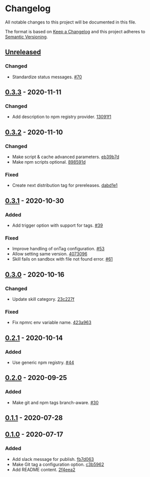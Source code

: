 # Changelog

All notable changes to this project will be documented in this file.

The format is based on [Keep a Changelog](http://keepachangelog.com/)
and this project adheres to [Semantic Versioning](http://semver.org/).

## [Unreleased](https://github.com/atomist-skills/npm-skill/compare/0.3.3...HEAD)

### Changed

-   Standardize status messages. [#70](https://github.com/atomist-skills/npm-build-skill/issues/70)

## [0.3.3](https://github.com/atomist-skills/npm-skill/compare/0.3.2...0.3.3) - 2020-11-11

### Changed

-   Add description to npm registry provider. [13091f1](https://github.com/atomist-skills/npm-build-skill/commit/13091f10f301d28ce642791ea775bf46632de1c5)

## [0.3.2](https://github.com/atomist-skills/npm-skill/compare/0.3.1...0.3.2) - 2020-11-10

### Changed

-   Make script & cache advanced parameters. [eb39b7d](https://github.com/atomist-skills/npm-build-skill/commit/eb39b7dddfeaf0eb51c4e4936e4e7eb81852b2b2)
-   Make npm scripts optional. [898591d](https://github.com/atomist-skills/npm-build-skill/commit/898591dd2618ac2e814ed31dd3d6d8a8df7cbf61)

### Fixed

-   Create next distribution tag for prereleases. [dabd1e1](https://github.com/atomist-skills/npm-build-skill/commit/dabd1e16c3b9a7b982fb8f41aeca3d42d82038f3)

## [0.3.1](https://github.com/atomist-skills/npm-skill/compare/0.3.0...0.3.1) - 2020-10-30

### Added

-   Add trigger option with support for tags. [#39](https://github.com/atomist-skills/npm-build-skill/issues/39)

### Fixed

-   Improve handling of onTag configuration. [#53](https://github.com/atomist-skills/npm-build-skill/issues/53)
-   Allow setting same version. [4073096](https://github.com/atomist-skills/npm-build-skill/commit/407309640673fedcf20536da2d5ab4d02cd87d36)
-   Skill fails on sandbox with file not found error. [#61](https://github.com/atomist-skills/npm-build-skill/issues/61)

## [0.3.0](https://github.com/atomist-skills/npm-skill/compare/0.2.1...0.3.0) - 2020-10-16

### Changed

-   Update skill category. [23c227f](https://github.com/atomist-skills/npm-build-skill/commit/23c227f55f79de0235168c5668a528f63b3a5eed)

### Fixed

-   Fix npmrc env variable name. [423a963](https://github.com/atomist-skills/npm-build-skill/commit/423a9630d15716968aec8cb0fa0ee2c39adf9dca)

## [0.2.1](https://github.com/atomist-skills/npm-skill/compare/0.2.0...0.2.1) - 2020-10-14

### Added

-   Use generic npm registry. [#44](https://github.com/atomist-skills/npm-build-skill/issues/44)

## [0.2.0](https://github.com/atomist-skills/npm-skill/compare/0.1.1...0.2.0) - 2020-09-25

### Added

-   Make git and npm tags branch-aware. [#30](https://github.com/atomist-skills/npm-build-skill/issues/30)

## [0.1.1](https://github.com/atomist-skills/npm-skill/compare/0.1.0...0.1.1) - 2020-07-28

## [0.1.0](https://github.com/atomist-skills/npm-skill/tree/0.1.0) - 2020-07-17

### Added

-   Add slack message for publish. [fb7d063](https://github.com/atomist-skills/npm-skill/commit/fb7d06389e908341d6de94e581f4afa12898cc72)
-   Make Git tag a configuration option. [c3b5962](https://github.com/atomist-skills/npm-skill/commit/c3b596202580f519bf305ec63b6884a237c1a225)
-   Add README content. [2f4eea2](https://github.com/atomist-skills/npm-build-skill/commit/2f4eea2d490fdbb7bb519ee4f951c8e60c995797)
